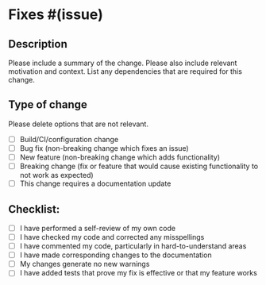 # Fixes #(issue)

## Description

Please include a summary of the change. Please also include relevant motivation and context. List any dependencies that
are required for this change.

## Type of change

Please delete options that are not relevant.

- [ ] Build/CI/configuration change
- [ ] Bug fix (non-breaking change which fixes an issue)
- [ ] New feature (non-breaking change which adds functionality)
- [ ] Breaking change (fix or feature that would cause existing functionality to not work as expected)
- [ ] This change requires a documentation update

## Checklist:

- [ ] I have performed a self-review of my own code
- [ ] I have checked my code and corrected any misspellings
- [ ] I have commented my code, particularly in hard-to-understand areas
- [ ] I have made corresponding changes to the documentation
- [ ] My changes generate no new warnings
- [ ] I have added tests that prove my fix is effective or that my feature works
